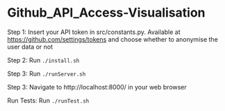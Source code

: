 # Github_API_Access-Visualisation

Step 1: Insert your API token in src/constants.py. Available at https://github.com/settings/tokens and choose whether to anonymise the user data or not

Step 2: Run `./install.sh`

Step 3: Run `./runServer.sh`

Step 3: Navigate to http://localhost:8000/ in your web browser

Run Tests: Run `./runTest.sh`
